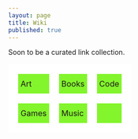 ```yaml
---
layout: page
title: Wiki
published: true
---
```

Soon to be a curated link collection.

<style type="text/css">
.tg  {border-collapse:collapse;border-spacing:0;}
.tg td{border-color:black;border-style:solid;border-width:20px;
  overflow:hidden;padding:10px 5px;word-break:normal;}
.tg th{border-color:black;border-style:solid;border-width:20px;overflow:hidden;padding:10px 5px;word-break:normal;}
.tg .tg-g058{background-color:#83f52c;border-color:#ffffff;text-align:left;vertical-align:top}
</style>
<div class="tg-wrap"><table class="tg">
  <tr>
    <td class="tg-g058">Art</td>
    <td class="tg-g058">Books</td>
    <td class="tg-g058">Code</td>
  </tr>
  <tr>
    <td class="tg-g058">Games</td>
    <td class="tg-g058">Music</td>
    <td class="tg-g058"></td>
  </tr>

</table></div>

